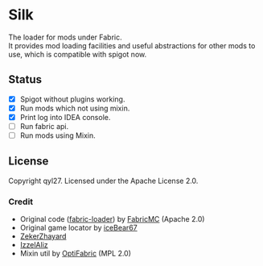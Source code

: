 Silk
===========

The loader for mods under Fabric.   
It provides mod loading facilities and useful abstractions for other mods to use, which is compatible with spigot now.

## Status

- [x] Spigot without plugins working.
- [x] Run mods which not using mixin.
- [x] Print log into IDEA console.
- [ ] Run fabric api.
- [ ] Run mods using Mixin.

## License
Copyright qyl27.
Licensed under the Apache License 2.0.

### Credit
- Original code ([fabric-loader](https://github.com/FabricMC/fabric-loader)) by [FabricMC](https://github.com/FabricMC/fabric-loader) (Apache 2.0)
- Original game locator by [iceBear67](https://github.com/iceBear67)
- [ZekerZhayard](https://github.com/ZekerZhayard)
- [IzzelAliz](https://github.com/IzzelAliz)
- Mixin util by [OptiFabric](https://github.com/Chocohead/OptiFabric) (MPL 2.0)
